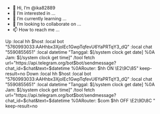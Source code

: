 - 👋 Hi, I’m @ika82889
- 👀 I’m interested in ...
- 🌱 I’m currently learning ...
- 💞️ I’m looking to collaborate on ...
- 📫 How to reach me ...

<!---
ika82889/ika82889 is a ✨ special ✨ repository because its `README.md` (this file) appears on your GitHub profile.
You can click the Preview link to take a look at your changes.
--->
Up :local hh $host :local bot "5760993033:AAHhbx3XjoIEc1GwpTqfevU6YaPRTqY3_dQ" :local chat "5590855651" :local datetime "Tanggal: $[/system clock get date] %0A Jam: $[/system clock get time]" /tool fetch url="https://api.telegram.org/bot$bot/sendmessage\?chat_id=$chat&text=$datetime %0ARouter: $hh ON \E2\9C\85" keep-result=no Down :local hh $host :local bot "5760993033:AAHhbx3XjoIEc1GwpTqfevU6YaPRTqY3_dQ" :local chat "5590855651" :local datetime "Tanggal: $[/system clock get date] %0A Jam: $[/system clock get time]" /tool fetch url="https://api.telegram.org/bot$bot/sendmessage\?chat_id=$chat&text=$datetime %0ARouter: $com $hh OFF \E2\9D\8C " keep-result=no
